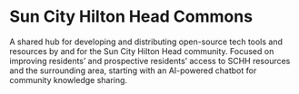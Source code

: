 # Sun City Hilton Head Commons

A shared hub for developing and distributing open-source tech tools and resources by and for the Sun City Hilton Head community. Focused on improving residents’ and prospective residents’ access to SCHH resources and the surrounding area, starting with an AI-powered chatbot for community knowledge sharing.

